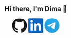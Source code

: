 <h2 align=center> Hi there, I'm Dima 👋 </h2>

<p align="center">
  <a href="https://github.com/mkhvdm"><img alt="GitHub" title="GitHub" height="48" width="48" src="assets/github.svg"></a>
  <a href="https://www.linkedin.com/in/dmitriy-mikheev-892312204/"><img alt="LinkedIn" title="LinkedIn" height="48" width="48" src="assets/linkedin.svg"></a>
  <a href="https://t.me/MkhvDm"><img alt="telegram" title="telegram" height="48" width="48" src="assets/tg.svg"></a>
</p>

